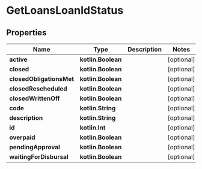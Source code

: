 
# GetLoansLoanIdStatus

## Properties
| Name | Type | Description | Notes |
| ------------ | ------------- | ------------- | ------------- |
| **active** | **kotlin.Boolean** |  |  [optional] |
| **closed** | **kotlin.Boolean** |  |  [optional] |
| **closedObligationsMet** | **kotlin.Boolean** |  |  [optional] |
| **closedRescheduled** | **kotlin.Boolean** |  |  [optional] |
| **closedWrittenOff** | **kotlin.Boolean** |  |  [optional] |
| **code** | **kotlin.String** |  |  [optional] |
| **description** | **kotlin.String** |  |  [optional] |
| **id** | **kotlin.Int** |  |  [optional] |
| **overpaid** | **kotlin.Boolean** |  |  [optional] |
| **pendingApproval** | **kotlin.Boolean** |  |  [optional] |
| **waitingForDisbursal** | **kotlin.Boolean** |  |  [optional] |



